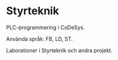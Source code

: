 # Styrteknik
PLC-programmering i CoDeSys.

Använda språk: FB, LD, ST.

Laborationer i Styrteknik och andra projekt.
